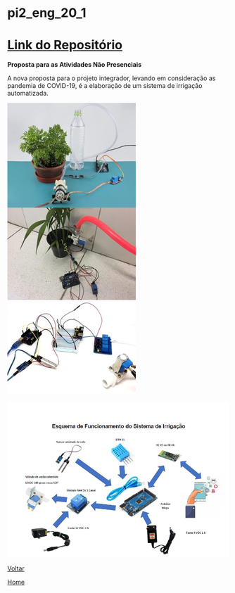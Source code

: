 # pi2\_eng\_20\_1

# [Link do Repositório](https://github.com/LPAE/pi2_eng_20_1)

**Proposta para as Atividades Não Presenciais**

A nova proposta para o projeto integrador, levando em consideração as pandemia de COVID-19, é a elaboração de um sistema de irrigação automatizada.



![Conceito PI2](./img/irrigacao.jpg)



![foto2 PI2](./img/esquema_irrigacao.jpg)





[Voltar](./../)

[Home](https://lpae.github.io/)




